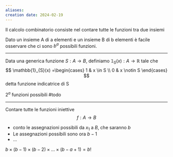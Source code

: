 ```yaml
---
aliases: 
creation date: 2024-02-19
---
```


Il calcolo combinatorio consiste nel contare tutte le funzioni tra due insiemi

Dato un insieme A di a elementi e un insieme B di b elementi è facile osservare che ci sono $b^a$ possibili funzioni.

---

Data una generica funzione $S : A \to B$, definiamo $\mathbb{1}_{S}(x) : A \to \mathbb{R}$ tale che
$$ \mathbb{1}_{S}(x) =\begin{cases}
1 & x \in S \\
0 & x \notin S
\end{cases} $$
detta funzione indicatrice di S

$2^a$ funzioni possibili #todo 

---

Contare tutte le funzioni iniettive
$$f : A \to B$$
- conto le assegnazioni possibili da $x_{1}$ a $B$, che saranno $b$
- Le assegnazioni possibili sono ora $b - 1$
- ...

$b\times(b-1)\times(b-2)\times\dots \times(b - a + 1) = b!$